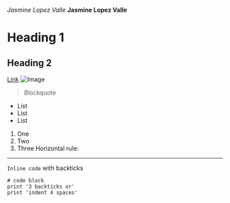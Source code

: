 *Jasmine Lopez Valle*
**Jasmine Lopez Valle** 
# Heading 1
## Heading 2
[Link](https://www.google.com/search?q=puppies&rlz=1C5CHFA_enUS971US971&tbm=isch&source=iu&ictx=1&vet=1&fir=TZrcNJBoJ5wnWM%252C6aVR0g41egLNQM%252C%252Fm%252F0d7s3w%253BgFDj2zY5TjgaiM%252CgDr2D_SUNj61nM%252C_%253BhhzHAT2tDxNyoM%252CUBJ2VUnVSl8kzM%252C_%253B-k0mF56S4C6j5M%252Cu20QYhEgv7gElM%252C_%253BqlkqBCEI5YpF3M%252C2ssGwWYAAf269M%252C_%253BEgTy2FfH-cdP3M%252CiuEtt_SsixfZ7M%252C_&usg=AI4_-kRjRqU5BF4O26pLvZLYgOR2LURAMA&sa=X&ved=2ahUKEwjLlOnO9ZP-AhV9O0QIHUu9BnsQ_B16BAhyEAE#imgrc=TZrcNJBoJ5wnWM)
![Image](https://www.google.com/url?sa=i&url=https%3A%2F%2Fen.wikipedia.org%2Fwiki%2FImage&psig=AOvVaw0SzfrLI5lbHwwtLZP-SWEO&ust=1680824609392000&source=images&cd=vfe&ved=0CA8QjRxqFwoTCPCDiuD1k_4CFQAAAAAdAAAAABAD)
> Blockquote
* List
* List
* List
1. One
2. Two
3. Three
Horizontal rule:

---
`Inline code` with backticks
```
# code block
print '3 backticks or'
print 'indent 4 spaces'
```
